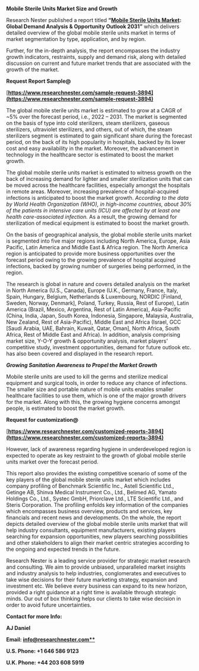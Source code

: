 ﻿**Mobile Sterile Units Market Size and Growth**

Research Nester published a report titled **“[Mobile Sterile Units Market](https://www.researchnester.com/reports/mobile-sterile-units-market/3894): Global Demand Analysis & Opportunity Outlook 2031”** which delivers detailed overview of the global mobile sterile units market in terms of market segmentation by type, application, and by region.

Further, for the in-depth analysis, the report encompasses the industry growth indicators, restraints, supply and demand risk, along with detailed discussion on current and future market trends that are associated with the growth of the market.

**Request Report Sample@**

[**https://www.researchnester.com/sample-request-3894](https://www.researchnester.com/sample-request-3894)** 

The global mobile sterile units market is estimated to grow at a CAGR of ~5% over the forecast period, i.e., 2022 – 2031. The market is segmented on the basis of type into cold sterilizers, steam sterilizers, gaseous sterilizers, ultraviolet sterilizers, and others, out of which, the steam sterilizers segment is estimated to gain significant share during the forecast period, on the back of its high popularity in hospitals, backed by its lower cost and easy availability in the market. Moreover, the advancement in technology in the healthcare sector is estimated to boost the market growth.

The global mobile sterile units market is estimated to witness growth on the back of increasing demand for lighter and smaller sterilization units that can be moved across the healthcare facilities, especially amongst the hospitals in remote areas. Moreover, increasing prevalence of hospital-acquired infections is anticipated to boost the market growth. *According to the data by World Health Organization (WHO), in high-income countries, about 30% of the patients in intensive care units (ICU) are affected by at least one health care-associated infection.* As a result, the growing demand for sterilization of medical equipment is estimated to boost the market growth.

On the basis of geographical analysis, the global mobile sterile units market is segmented into five major regions including North America, Europe, Asia Pacific, Latin America and Middle East & Africa region. The North America region is anticipated to provide more business opportunities over the forecast period owing to the growing prevalence of hospital acquired infections, backed by growing number of surgeries being performed, in the region.

The research is global in nature and covers detailed analysis on the market in North America (U.S., Canada), Europe (U.K., Germany, France, Italy, Spain, Hungary, Belgium, Netherlands & Luxembourg, NORDIC [Finland, Sweden, Norway, Denmark], Poland, Turkey, Russia, Rest of Europe), Latin America (Brazil, Mexico, Argentina, Rest of Latin America), Asia-Pacific (China, India, Japan, South Korea, Indonesia, Singapore, Malaysia, Australia, New Zealand, Rest of Asia-Pacific), Middle East and Africa (Israel, GCC [Saudi Arabia, UAE, Bahrain, Kuwait, Qatar, Oman], North Africa, South Africa, Rest of Middle East and Africa). In addition, analysis comprising market size, Y-O-Y growth & opportunity analysis, market players’ competitive study, investment opportunities, demand for future outlook etc. has also been covered and displayed in the research report.

***Growing Sanitation Awareness to Propel the Market Growth***

Mobile sterile units are used to kill the germs and sterilize medical equipment and surgical tools, in order to reduce any chance of infections. The smaller size and portable nature of mobile units enables smaller healthcare facilities to use them, which is one of the major growth drivers for the market. Along with this, the growing hygiene concerns amongst people, is estimated to boost the market growth.

**Request for customization@**

[**https://www.researchnester.com/customized-reports-3894](https://www.researchnester.com/customized-reports-3894)** 

However, lack of awareness regarding hygiene in underdeveloped region is expected to operate as key restraint to the growth of global mobile sterile units market over the forecast period.

This report also provides the existing competitive scenario of some of the key players of the global mobile sterile units market which includes company profiling of Benchmark Scientific Inc., Astell Scientific Ltd., Getinge AB, Shinva Medical Instrument Co., Ltd., Belimed AG, Yamato Holdings Co., Ltd., Systec GmbH, Priorclave Ltd., LTE Scientific Ltd., and Steris Corporation. The profiling enfolds key information of the companies which encompasses business overview, products and services, key financials and recent news and developments. On the whole, the report depicts detailed overview of the global mobile sterile units market that will help industry consultants, equipment manufacturers, existing players searching for expansion opportunities, new players searching possibilities and other stakeholders to align their market centric strategies according to the ongoing and expected trends in the future.      

Research Nester is a leading service provider for strategic market research and consulting. We aim to provide unbiased, unparalleled market insights and industry analysis to help industries, conglomerates and executives to take wise decisions for their future marketing strategy, expansion and investment etc. We believe every business can expand to its new horizon, provided a right guidance at a right time is available through strategic minds. Our out of box thinking helps our clients to take wise decision in order to avoid future uncertainties.

**Contact for more Info:**

**AJ Daniel**

**Email: [info@researchnester.com**](mailto:info@researchnester.com)**

**U.S. Phone: +1 646 586 9123** 

**U.K. Phone: +44 203 608 5919**


